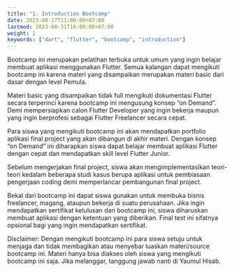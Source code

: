 ```yaml
---
title: "1. Introduction Bootcamp"
date: 2023-08-17T11:00:00+07:00
lastmod: 2023-08-31T16:00:00+07:00
weight: 1
keywords: ["dart", "flutter", "bootcamp", "introduction"]
---
```


Bootcamp ini merupakan pelatihan terbuka untuk umum yang ingin belajar membuat aplikasi menggunakan Flutter. Semua kalangan dapat mengikuti bootcamp ini karena materi yang disampaikan merupakan materi basic dari dasar dengan level Pemula.

Materi basic yang disampaikan tidak full mengikuti dokumentasi Flutter secara terperinci karena bootcamp ini mengusung konsep “on Demand”. Demi mempersiapkan calon Flutter Developer yang ingin bekerja maupun yang ingin berprofesi sebagai Flutter Freelancer secara cepat.

Para siswa yang mengikuti bootcamp ini akan mendapatkan portfolio aplikasi final project yang akan dibangun di akhir materi. Dengan konsep “on Demand” ini diharapkan siswa dapat belajar membuat aplikasi Flutter dengan cepat dan mendapatkan skill level Flutter Junior.

Sebelum mengerjakan final project, siswa akan mengimplementasikan teori-teori kedalam beberapa studi kasus berupa aplikasi untuk pembiasaan pengerjaan coding demi memperlancar pembangunan final project.

Bekal dari bootcamp ini dapat siswa gunakan untuk membuka bisnis freelancer, magang, ataupun bekerja di suatu perusahaan. Jika ingin mendapatkan sertifikat kelulusan dari bootcamp ini, siswa diharuskan membuat aplikasi dengan ketentuan yang diberikan. Final test ini sifatnya opsional bagi yang ingin mendapatkan sertifikat.

Disclaimer: Dengan mengikuti bootcamp ini para siswa setuju untuk menjaga dan tidak membagikan atau menyebar luaskan materi/source bootcamp ini. Materi hanya bisa diakses oleh siswa yang mengikuti bootcamp ini saja. Jika melanggar, tanggung jawab nanti di Yaumul Hisab.

<br>
